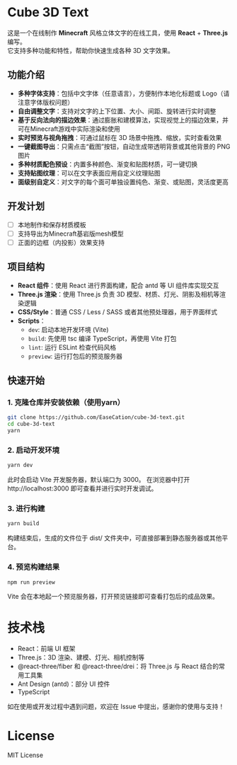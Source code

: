 # Cube 3D Text

这是一个在线制作 **Minecraft** 风格立体文字的在线工具，使用 **React** + **Three.js** 编写。  
它支持多种功能和特性，帮助你快速生成各种 3D 文字效果。

## 功能介绍

- **多种字体支持**：包括中文字体（任意语言），方便制作本地化标题或 Logo（请注意字体版权问题）
- **自由调整文字**：支持对文字的上下位置、大小、间距、旋转进行实时调整
- **基于反向法向的描边效果**：通过膨胀和建模算法，实现视觉上的描边效果，并可在Minecraft游戏中实际渲染和使用
- **实时预览与视角拖拽**：可通过鼠标在 3D 场景中拖拽、缩放，实时查看效果
- **一键截图导出**：只需点击“截图”按钮，自动生成带透明背景或其他背景的 PNG 图片
- **多种材质配色预设**：内置多种颜色、渐变和贴图材质，可一键切换
- **支持贴图纹理**：可以在文字表面应用自定义纹理贴图
- **面级别自定义**：对文字的每个面可单独设置纯色、渐变、或贴图，灵活度更高

## 开发计划

- [ ] 本地制作和保存材质模板
- [ ] 支持导出为Minecraft基岩版mesh模型
- [ ] 正面的边框（内投影）效果支持

## 项目结构

- **React 组件**：使用 React 进行界面构建，配合 antd 等 UI 组件库实现交互
- **Three.js 渲染**：使用 Three.js 负责 3D 模型、材质、灯光、阴影及相机等渲染逻辑
- **CSS/Style**：普通 CSS / Less / SASS 或者其他预处理器，用于界面样式
- **Scripts**：
    - `dev`: 启动本地开发环境 (Vite)
    - `build`: 先使用 tsc 编译 TypeScript，再使用 Vite 打包
    - `lint`: 运行 ESLint 检查代码风格
    - `preview`: 运行打包后的预览服务器

## 快速开始

### 1. 克隆仓库并安装依赖（使用yarn）

```bash
git clone https://github.com/EaseCation/cube-3d-text.git
cd cube-3d-text
yarn
```

### 2. 启动开发环境

```bash
yarn dev
```

此时会启动 Vite 开发服务器，默认端口为 3000。
在浏览器中打开 http://localhost:3000 即可查看并进行实时开发调试。

### 3. 进行构建

```bash
yarn build
```

构建结束后，生成的文件位于 dist/ 文件夹中，可直接部署到静态服务器或其他平台。

### 4. 预览构建结果

```bash
npm run preview
```

Vite 会在本地起一个预览服务器，打开预览链接即可查看打包后的成品效果。

# 技术栈
- React：前端 UI 框架
- Three.js：3D 渲染、建模、灯光、相机控制等
- @react-three/fiber 和 @react-three/drei：将 Three.js 与 React 结合的常用工具集
- Ant Design (antd)：部分 UI 控件
- TypeScript

如在使用或开发过程中遇到问题，欢迎在 Issue 中提出，感谢你的使用与支持！

# License

MIT License
